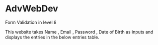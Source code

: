 # AdvWebDev
Form Validation in level 8

This website takes Name , Email , Password , Date of Birth as inputs and displays the entries in the below entries table.
